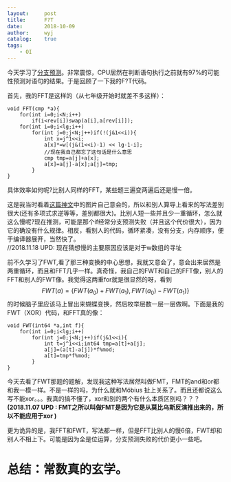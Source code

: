 ```yaml
---
layout:		post
title:		F?T
date:		2018-10-09
author:		wyj
catalog:	true
tags:
    - OI
---
```


今天学习了[分支预测](https://zh.wikipedia.org/wiki/%E5%88%86%E6%94%AF%E9%A0%90%E6%B8%AC%E5%99%A8)。非常震惊，CPU居然在判断语句执行之前就有97%的可能性预测对语句的结果。于是回顾了一下我的F?T代码。

首先，我的FFT是这样的（从七年级开始时就差不多这样）：
```clike
void FFT(cmp *a){
    for(int i=0;i<N;i++)
        if(i<rev[i])swap(a[i],a[rev[i]]);
    for(int i=0;i<lg;i++)
        for(int j=0;j<N;j++)if(!(j&1<<i)){
            int x=j^1<<i;
            a[x]*=w[(j&(1<<i)-1) << lg-1-i];
            //现在我自己都忘了这句话是什么意思
            cmp tmp=a[j]+a[x];
            a[x]=a[j]-a[x];a[j]=tmp;
        }
}
```
具体效率如何呢?比别人同样的FFT，某些题三遍变两遍后还是慢一倍。

这是我当时看着[这篇神文](https://www.guokr.com/blog/444081/)中的图片自己意会的，所以和别人算导上看来的写法差别很大(还有多项式求逆等等，差别都很大)。比别人短一些并且少一重循环，怎么就这么慢呢?现在推测，可能是那个if经常分支预测失败（并且这个代价很大），因为它的确没有什么规律。相反，看别人的代码，循环紧凑，没有分支，内存顺序，便于编译器展开，当然快了。  
//2018.11.18 UPD: 现在猜想慢的主要原因应该是对于w数组的寻址

前不久学习了FWT,看了那三种变换的中心思想，我就又意会了，意会出来居然是两重循环，而且和FFT几乎一样。真奇怪，我自己的FWT和自己的FFT像，别人的FFT和别人的FWT像。我觉得这两重for就是很显然的呀，看到$$FWT(a)=\{FWT(a_0)+FWT(a_1),FWT(a_0)-FWT(a_1)\}$$的时候脑子里应该马上冒出来蝴蝶变换，然后枚举层数一层一层做啊。下面是我的FWT（XOR）代码，和FFT真的像：

```clike
void FWT(int64 *a,int f){
    for(int i=0;i<lg;i++)
        for(int j=0;j<N;j++)if(j&1<<i){
            int t=j^1<<i;int64 tmp=a[t]+a[j];
            a[j]=(a[t]-a[j])*f%mod;
            a[t]=tmp*f%mod;
        }
}
```

今天去看了FWT那题的题解，发现我这种写法居然叫做FMT，FMT的and和or都和我一模一样。不是一样的吗，为什么就和Möbius 扯上关系了。而且还都说这么写不能xor。。。我真的搞不懂了，xor和别的两个有什么本质区别吗？？？   
**(2018.11.07 UPD : FMT之所以叫做FMT是因为它是从莫比乌斯反演推出来的，所以不能应用于xor )**

更为诡异的是，我FFT和FWT，写法都一样，但是FFT比别人的慢6倍，FWT却和别人不相上下。可能是因为全是位运算，分支预测失败的代价更小一些吧。


# 总结：常数真的玄学。
